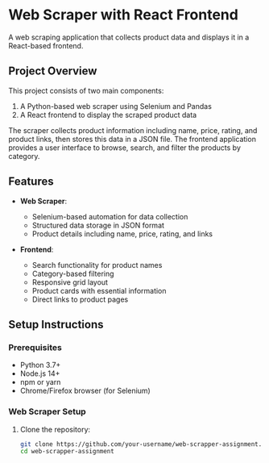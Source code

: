# Web Scraper with React Frontend

A web scraping application that collects product data and displays it in a React-based frontend.

## Project Overview

This project consists of two main components:
1. A Python-based web scraper using Selenium and Pandas
2. A React frontend to display the scraped product data

The scraper collects product information including name, price, rating, and product links, then stores this data in a JSON file. The frontend application provides a user interface to browse, search, and filter the products by category.

## Features

- **Web Scraper**:
  - Selenium-based automation for data collection
  - Structured data storage in JSON format
  - Product details including name, price, rating, and links

- **Frontend**:
  - Search functionality for product names
  - Category-based filtering
  - Responsive grid layout
  - Product cards with essential information
  - Direct links to product pages

## Setup Instructions

### Prerequisites

- Python 3.7+
- Node.js 14+
- npm or yarn
- Chrome/Firefox browser (for Selenium)

### Web Scraper Setup

1. Clone the repository:
   ```bash
   git clone https://github.com/your-username/web-scrapper-assignment.git
   cd web-scrapper-assignment
